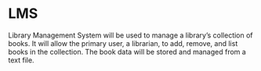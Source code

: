 # LMS
Library Management System will be used to manage a library’s collection of books. It will allow the primary user, a librarian, to add, remove, and list books in the collection. The book data will be stored and managed from a text file.
